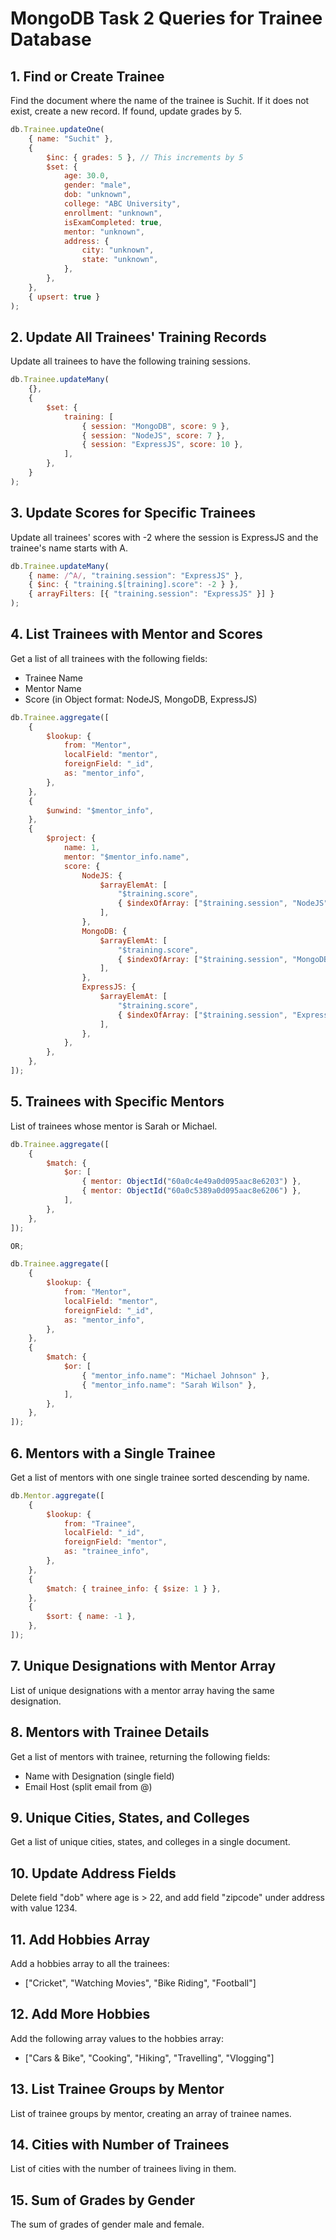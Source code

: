 # MongoDB Task 2 Queries for Trainee Database

## 1. Find or Create Trainee

Find the document where the name of the trainee is Suchit. If it does not exist, create a new record. If found, update grades by 5.

```js
db.Trainee.updateOne(
    { name: "Suchit" },
    {
        $inc: { grades: 5 }, // This increments by 5
        $set: {
            age: 30.0,
            gender: "male",
            dob: "unknown",
            college: "ABC University",
            enrollment: "unknown",
            isExamCompleted: true,
            mentor: "unknown",
            address: {
                city: "unknown",
                state: "unknown",
            },
        },
    },
    { upsert: true }
);
```

## 2. Update All Trainees' Training Records

Update all trainees to have the following training sessions.

```js
db.Trainee.updateMany(
    {},
    {
        $set: {
            training: [
                { session: "MongoDB", score: 9 },
                { session: "NodeJS", score: 7 },
                { session: "ExpressJS", score: 10 },
            ],
        },
    }
);
```

## 3. Update Scores for Specific Trainees

Update all trainees' scores with -2 where the session is ExpressJS and the trainee's name starts with A.

```js
db.Trainee.updateMany(
    { name: /^A/, "training.session": "ExpressJS" },
    { $inc: { "training.$[training].score": -2 } },
    { arrayFilters: [{ "training.session": "ExpressJS" }] }
);
```

## 4. List Trainees with Mentor and Scores

Get a list of all trainees with the following fields:

-   Trainee Name
-   Mentor Name
-   Score (in Object format: NodeJS, MongoDB, ExpressJS)

```js
db.Trainee.aggregate([
    {
        $lookup: {
            from: "Mentor",
            localField: "mentor",
            foreignField: "_id",
            as: "mentor_info",
        },
    },
    {
        $unwind: "$mentor_info",
    },
    {
        $project: {
            name: 1,
            mentor: "$mentor_info.name",
            score: {
                NodeJS: {
                    $arrayElemAt: [
                        "$training.score",
                        { $indexOfArray: ["$training.session", "NodeJS"] },
                    ],
                },
                MongoDB: {
                    $arrayElemAt: [
                        "$training.score",
                        { $indexOfArray: ["$training.session", "MongoDB"] },
                    ],
                },
                ExpressJS: {
                    $arrayElemAt: [
                        "$training.score",
                        { $indexOfArray: ["$training.session", "ExpressJS"] },
                    ],
                },
            },
        },
    },
]);
```

## 5. Trainees with Specific Mentors

List of trainees whose mentor is Sarah or Michael.

```js
db.Trainee.aggregate([
    {
        $match: {
            $or: [
                { mentor: ObjectId("60a0c4e49a0d095aac8e6203") },
                { mentor: ObjectId("60a0c5389a0d095aac8e6206") },
            ],
        },
    },
]);

OR;

db.Trainee.aggregate([
    {
        $lookup: {
            from: "Mentor",
            localField: "mentor",
            foreignField: "_id",
            as: "mentor_info",
        },
    },
    {
        $match: {
            $or: [
                { "mentor_info.name": "Michael Johnson" },
                { "mentor_info.name": "Sarah Wilson" },
            ],
        },
    },
]);
```

## 6. Mentors with a Single Trainee

Get a list of mentors with one single trainee sorted descending by name.

```js
db.Mentor.aggregate([
    {
        $lookup: {
            from: "Trainee",
            localField: "_id",
            foreignField: "mentor",
            as: "trainee_info",
        },
    },
    {
        $match: { trainee_info: { $size: 1 } },
    },
    {
        $sort: { name: -1 },
    },
]);
```

## 7. Unique Designations with Mentor Array

List of unique designations with a mentor array having the same designation.

## 8. Mentors with Trainee Details

Get a list of mentors with trainee, returning the following fields:

-   Name with Designation (single field)
-   Email Host (split email from @)

## 9. Unique Cities, States, and Colleges

Get a list of unique cities, states, and colleges in a single document.

## 10. Update Address Fields

Delete field "dob" where age is > 22, and add field "zipcode" under address with value 1234.

## 11. Add Hobbies Array

Add a hobbies array to all the trainees:

-   ["Cricket", "Watching Movies", "Bike Riding", "Football"]

## 12. Add More Hobbies

Add the following array values to the hobbies array:

-   ["Cars & Bike", "Cooking", "Hiking", "Travelling", "Vlogging"]

## 13. List Trainee Groups by Mentor

List of trainee groups by mentor, creating an array of trainee names.

## 14. Cities with Number of Trainees

List of cities with the number of trainees living in them.

## 15. Sum of Grades by Gender

The sum of grades of gender male and female.
